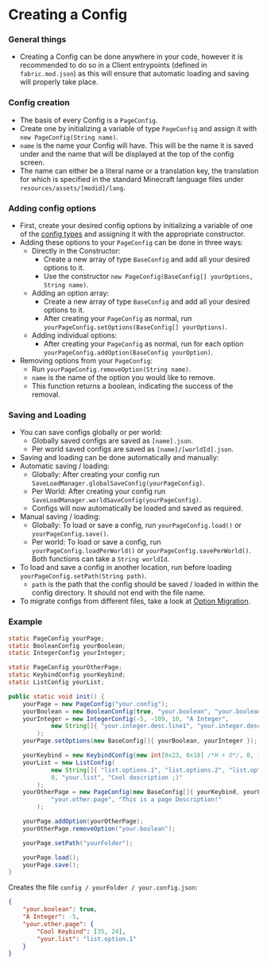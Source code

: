 ﻿# Creating a Config
### General things
 - Creating a Config can be done anywhere in your code, however it is recommended to do so in a Client entrypoints (defined in `fabric.mod.json`) as this will ensure that automatic loading and saving will properly take place.

### Config creation
 - The basis of every Config is a `PageConfig`. 
 - Create one by initializing a variable of type `PageConfig` and assign it with `new PageConfig(String name)`.
 - `name` is the name your Config will have. This will be the name it is saved under and the name that will be displayed at the top of the config screen. 
 - The name can either be a literal name or a translation key, the translation for which is specified in the standard Minecraft language files under `resources/assets/[modid]/lang`. 

### Adding config options
 - First, create your desired config options by  initializing a variable of one of the [config types](https://github.com/Tre5et/vanillaconfig/blob/v1.0.1/docs/TYPES.md) and assigning it with the appropriate constructor.
 - Adding these options to your `PageConfig` can be done in three ways:
	 - Directly in the Constructor: 
		 - Create a new array of type `BaseConfig` and add all your desired options to it.
		 - Use the constructor `new PageConfig(BaseConfig[] yourOptions, String name)`.
	 - Adding an option array:
		 - Create a new array of type `BaseConfig` and add all your desired options to it.
		 - After creating your `PageConfig` as normal, run `yourPageConfig.setOptions(BaseConfig[] yourOptions)`.
	 - Adding individual options:
		 - After creating your `PageConfig` as normal, run for each option `yourPageConfig.addOption(BaseConfig yourOption)`.
 - Removing options from your `PageConfig`:
	 - Run `yourPageConfig.removeOption(String name)`.
	 - `name` is the name of the option you would like to remove.
	 - This function returns a boolean, indicating the success of the removal.

### Saving and Loading
 - You can save configs globally or per world:
	 - Globally saved configs are saved as `[name].json`.
	 - Per world saved configs are saved as `[name]/[worldId].json`.
 - Saving and loading can be done automatically and manually:
 - Automatic saving / loading:
	 - Globally: After creating your config run `SaveLoadManager.globalSaveConfig(yourPageConfig)`.
	 - Per World: After creating your config run `SaveLoadManager.worldSaveConfig(yourPageConfig)`.
	 - Configs will now automatically be loaded and saved as required.
 - Manual saving / loading:
	 - Globally: To load or save a config, run `yourPageConfig.load()` or `yourPageConfig.save()`.
	 - Per world: To load or save a config, run `yourPageConfig.loadPerWorld()` or `yourPageConfig.savePerWorld()`. Both functions can take a `String worldId`.
 - To load and save a config in another location, run before loading `yourPageConfig.setPath(String path)`.
	 - `path` is the path that the config should be saved / loaded in within the config directory. It should not end with the file name.
 - To migrate configs from different files, take a look at [Option Migration](https://github.com/Tre5et/vanillaconfig/blob/v1.0.1/docs/MIGRATE.md).

### Example
```java
static PageConfig yourPage;
static BooleanConfig yourBoolean;
static IntegerConfig yourInteger;

static PageConfig yourOtherPage;
static KeybindConfig yourKeybind;
static ListConfig yourList;

public static void init() {
	yourPage = new PageConfig("your.config");
	yourBoolean = new BooleanConfig(true, "your.boolean", "your.boolean.description");
	yourInteger = new IntegerConfig(-5, -109, 10, "A Integer", 
			new String[]{ "your.integer.desc.line1", "your.integer.desc.line2"}
		);
	yourPage.setOptions(new BaseConfig[]{ yourBoolean, yourInteger });

	yourKeybind = new KeybindConfig(new int[0x23, 0x18] /*H + O*/, 0, 10, "Cool Keybind");
	yourList = new ListConfig(
			new String[]{ "list.options.1", "list.options.2", "list.options.3"},
			0, "your.list", "Cool description ;)"
		);
	yourOtherPage = new PageConfig(new BaseConfig[]{ yourKeybind, yourList, yourBoolean },
			"your.other.page", "This is a page Description!"
		);

	yourPage.addOption(yourOtherPage);
	yourOtherPage.removeOption("your.boolean");

	yourPage.setPath("yourFolder");

	yourPage.load();
	yourPage.save();
}
```
Creates the file `config / yourFolder / your.config.json`:
```json
{
	"your.boolean": true,
	"A Integer": -5,
	"your.other.page": {
		"Cool Keybind": [35, 24],
		"your.list": "list.option.1"
	}
}
		
```


